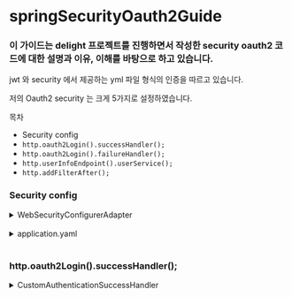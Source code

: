 # springSecurityOauth2Guide

### 이 가이드는 delight 프로젝트를 진행하면서 작성한 security oauth2 코드에 대한 설명과 이유, 이해를 바탕으로 하고 있습니다.

jwt 와 security 에서 제공하는 yml 파일 형식의 인증을 따르고 있습니다.       

저의 Oauth2 security 는 크게 5가지로 설정하였습니다.

목차
* Security config
* `http.oauth2Login().successHandler();`
* `http.oauth2Login().failureHandler();`
* `http.userInfoEndpoint().userService();`
* `http.addFilterAfter();`


### Security config

   <details>
   <summary>
   WebSecurityConfigurerAdapter
   </summary>
   <br>

   ```java
   /**
    * @Created by Doe
    * @Date: 2021/07/29
    */
   
   @RequiredArgsConstructor
   @EnableWebSecurity
   public class SecurityConfig extends WebSecurityConfigurerAdapter {
   
       private final CustomOAuth2UserService customOAuth2UserService;
       private final JWTAuthenticationFilter jwtAuthenticationFilter;
       private final CustomAuthenticationSuccessHandler customAuthenticationSuccessHandler;
       private final CustomAuthenticationFailureHandler customAuthenticationFailureHandler;
   
       @Override
       protected void configure(HttpSecurity http) throws Exception {
           
           http.csrf().disable()
                   .authorizeRequests().antMatchers("/", "/h2-console").permitAll()
                   .antMatchers("/restricted").authenticated();
   
           http.addFilterAfter(jwtAuthenticationFilter, BasicAuthenticationFilter.class);
           
           http.oauth2Login()
                   .successHandler(customAuthenticationSuccessHandler)
                   .failureHandler(customAuthenticationFailureHandler)
                   .userInfoEndpoint().userService(customOAuth2UserService);
       }
   }
   ```
   <br>

   이 구조를 간단하게 설명해드리자면,   
   <br>
   로그인 성공 -> `oauth2Login().successHandler`   
   로그인 실패 -> `oauth2Login().failureHandler`   
   회원정보 들어옴 -> `userInfoEndpoint().userService`      
   요청 들어오면 필터 실행 -> `http.addFilterAfter`   
   와 같이 실행됩니다.   
   <br>
   

   그 인자들로 들어가는   
   ```java
   private final CustomOAuth2UserService customOAuth2UserService;
   private final JWTAuthenticationFilter jwtAuthenticationFilter;
   private final CustomAuthenticationSuccessHandler customAuthenticationSuccessHandler;
   private final CustomAuthenticationFailureHandler customAuthenticationFailureHandler;
   ```
   는 모두 만들어진 class 입니다.      
   <br>

   CustomOAuth2UserService 는    
   ![](img/implements%20OAuth2UserService.PNG)       
   의 구조로 들어가야 하기에   
   ```java
   CustomOAuth2UserService implements OAuth2UserService<OAuth2UserRequest, OAuth2User>
   ```
   다음과 같이 implements 합니다.   

   마찬가지로 모두 security 가 원하는 형식으로 맟춰줍니다.       
   ![](img/implements%20AuthenticationSuccessHandler.PNG)      
   ```java
   CustomAuthenticationSuccessHandler implements AuthenticationSuccessHandler
   ```
   ![](img/implements%20AuthenticationFailureHandler.PNG)   
   ```java
   CustomAuthenticationFailureHandler implements AuthenticationFailureHandler 
   ```
   <br>
   
   여기에서 jwt 필터를 설정하는 경우    
   ![](img/implements%20Filter.PNG)    
   다음과 같이 Filter 의 구조를 요구하는데   
   ```java
   JWTAuthenticationFilter extends OncePerRequestFilter
   ```
   저는 [OncePerRequestFilter](https://stackoverflow.com/questions/13152946/what-is-onceperrequestfilter) 를 사용하였습니다.   
   하나의 request 에 한번만 필터가 수행되게 규정하는 놈입니다.   
   JWT 의 유저가 실제 DB 상의 유저인지 확인하기 위해서는 쿼리가 실행되는데 
   이 쿼리가 최소한으로 실행되는 것이 좋다고 판단하여 채택하였습니다.   
   <br>

   그리고    
   ```java
   http.addFilterAfter(jwtAuthenticationFilter, BasicAuthenticationFilter.class);
   ```
   이 코드에서 addFilterAfter 는 security 에서 돌아가는 filter 사이에 어디에다가 넣을것이냐? 를 묻습니다.   
   그래서 해당 필터는 BasicAuthenticationFilter 이후에 실행됩니다.

   ![](img/securityFilterChain.PNG)   

   실제로 넣는 위치는 RememberMeAuthenticationFilter 이전에만 넣으신다면 어디든 상관 없습니다.   
   <br>

   필터 설명
   * SecurityContextPersistenceFilter - 요청(request)전에, SecurityContextRepository에서 받아온 정보를 SecurityContextHolder에 주입합니다.
   * LogoutFilter - 주체(Principal)의 로그아웃을 진행합니다. 주체는 보통 유저를 말합니다.
   * UsernamePasswordAuthenticationFilter - (로그인) 인증 과정을 진행합니다.
   * DefaultLoginPageGeneratingFilter - 사용자가 별도의 로그인 페이지를 구현하지 않은 경우, 스프링에서 기본적으로 설정한 로그인 페이지를 처리합니다.
   * BasicAuthenticationFilter - HTTP 요청의 (BASIC)인증 헤더를 처리하여 결과를 SecurityContextHolder에 저장합니다.
   * RememberMeAuthenticationFilter - SecurityContext에 인증(Authentication) 객체가 있는지 확인하고RememberMeServices를 구현한 객체의 요청이 있을 경우, Remember-Me(ex 사용자가 바로 로그인을 하기 위해서 저장 한 아이디와 패스워드)를 인증 토큰으로 컨텍스트에 주입합니다.
   * AnonymousAuthenticationFilter - SecurityContextHolder에 인증(Authentication) 객체가 있는지 확인하고, 필요한 경우 Authentication 객체를 주입합니다.
   * SessionManagementFilter - 요청이 시작된 이 후 인증된 사용자 인지 확인하고, 인증된 사용자일 경우SessionAuthenticationStrategy를 호출하여 세션 고정 보호 메커니즘을 활성화하거나 여러 동시 로그인을 확인하는 것과 같은 세션 관련 활동을 수행합니다.
   * ExceptionTranslationFilter - 필터 체인 내에서 발생(Throw)되는 모든 예외(AccessDeniedException, AuthenticationException)를 처리합니다.
   * FilterSecurityInterceptor - HTTP 리소스의 보안 처리를 수행합니다.   
   
   [출처 https://siyoon210.tistory.com/32](https://siyoon210.tistory.com/32)     
   <br>

   글을 유심히 읽어보시면   
   RememberMeAuthenticationFilter 이후부터 SecurityContext 의 Authentication 객체를 사용합니다.    
   그럼으로 Authentication 객체가 제대로 사용되기 위해서 그 이전에 jwt 에서 받아 Authentication 객체를 저장해야 합니다.    
   </details>
   <br>

   <details>
   <summary>
   application.yaml
   </summary>
   <br>

   Spring security 는 yaml 파일을 설정하는 것 만으로도 oauth2 에 연결 할 수 있습니다.   
   직접 oauth2 를 연결하신다면   

   ![](img/kakao%20auth%20map.PNG)    

   Rest api 를 통하여 직접 코드, 토큰, 사용자 정보까지 주고 받아야 합니다.   
   Spring security 는 다음 과정들을 간편하게 yml 파일 설정으로 해결해줍니다.   

   우선 yml 파일을 설정하기 전에 정리를 위해 oauth yml 파일을 분리합니다.   

   application.yml

   ```yaml
   spring:
    profiles:
      include:
         - oauth
   ```
   
   application.yml 에 다음과 같이 설정하면 application-oauth.yml 파일을 인식하게 됩니다.   
   <br>
   
   application-oauth.yml   

   ```yaml
   spring:
    security:
      oauth2:
         client:
            registration:
               google:
                  client-id: 
                  client-secret: 
                  scope:
                     - profile
                     - email
               facebook:
                  client-id:
                  client-secret:
                  scope:
                     - email
                     - public_profile
               github:
                  clientId: 
                  clientSecret: 
                  redirectUriTemplate: "{baseUrl}/login/oauth2/code/{registrationId}"
                  scope:
                     - user:email
                     - read:user
               naver:
                  client-id: 
                  client-secret: 
                  redirect-uri: "{baseUrl}/login/oauth2/code/{registrationId}"
                  authorization-grant-type: authorization_code
                  scope:
                     - name
                     - email
                     - profile_image
                  client-name: Naver
               kakao:
                  client-id: 
                  client-secret: 
                  redirect-uri: "{baseUrl}/login/oauth2/code/{registrationId}"
                  authorization-grant-type: authorization_code
                  scope:
                     - profile_nickname
                     - profile_image
                  client-name: Kakao
                  client-authentication-method: POST

            provider:
               naver:
                  authorization-uri: https://nid.naver.com/oauth2.0/authorize
                  token-uri: https://nid.naver.com/oauth2.0/token
                  user-info-uri: https://openapi.naver.com/v1/nid/me
                  user-name-attribute: response
               kakao:
                  authorization-uri: https://kauth.kakao.com/oauth/authorize
                  token-uri: https://kauth.kakao.com/oauth/token
                  user-info-uri: https://kapi.kakao.com/v2/user/me
                  user-name-attribute: id
   ```
   <br>

   client-id : 클라이언트 아이디    
   client-secret : 클라이언트 보안번호   
   provider : 정식 security Oauth2 에 등록되어 있지 않는 네이버와 카카오는 endpoint 들을 지정해야 합니다.   
   scope : Oauth2 provider 마다 사용자 정보를 제공하는 key 값들이 다른데 여기에서 받을 key 값들을 의미한다.   
   정식 Oauth2 provider 들은 다음과 같이 Scope 를 생략할 수도 있다.   

   ```yaml
   spring:
      security:
         oauth2:
            client:
               registration:
                  google:
                     client-id:
                     client-secret:
                  facebook:
                     client-id:
                     client-secret:
                  github:
                     clientId:
                     clientSecret:
   ```
   </details>
   <br>

### http.oauth2Login().successHandler();

   <details>
   <summary>
   CustomAuthenticationSuccessHandler
   </summary>
   <br>
   
   이 클래스는 Oauth2 의 로그인이 성공하면 실행되는 코드를 오버라이딩합니다.   
   반드시 security config 에서 `http.oauth2Login().successHandler(customAuthenticationSuccessHandler)` 를 해주세요.   
   ```java
   /**
    * @Created by Doe
    * @Date: 2021/07/30
    * @ModifiedDate: 2021/08/19
    */
   
   @RequiredArgsConstructor
   @Component
   public class CustomAuthenticationSuccessHandler implements AuthenticationSuccessHandler {
   
      private static final String JWT_SUBJECT = "user";
      private static final int JWT_DUE_DAY = 5;
      private static final String COOKIE_SUBJECT = "jwt";
      private static final int COOKIE_DUE_DAY = 5;
   
      @Value("${spring.frontend.url}")
      private String FRONTEND_URL;
      @Value("${spring.frontend.domain}")
      private String COOKIE_DOMAIN;
   
      @Override
      public void onAuthenticationSuccess(HttpServletRequest request, HttpServletResponse response, FilterChain chain, Authentication authentication) throws IOException, ServletException {
         onAuthenticationSuccess(request, response, authentication);
         chain.doFilter(request, response);
      }
   
      @Override
      public void onAuthenticationSuccess(HttpServletRequest request, HttpServletResponse response, Authentication authentication) throws IOException {
         OAuth2UserProvider OAuth2UserProvider = (OAuth2UserProvider) authentication.getPrincipal();
         String jwt = JwtTokenProvider
                 .generateToken(OAuth2UserProvider.createJWTPayload(), JWT_SUBJECT, TimeUnit.DAYS.toMillis(JWT_DUE_DAY));
   
         Cookie cookie = new Cookie(COOKIE_SUBJECT, jwt);
         cookie.setSecure(true);
         cookie.setMaxAge((int) TimeUnit.DAYS.toSeconds(COOKIE_DUE_DAY));
         cookie.setPath("/");
         cookie.setDomain(COOKIE_DOMAIN);
         response.addCookie(cookie);
      }
   }
   ```

   `implements AuthenticationSuccessHandler` 된 클래스는 2개의 onAuthenticationSuccess function 을 override 해야 합니다.   
   이 두개의 function 의 차이는 FilterChain chain 를 인자로 갖고 있는지인데, FilterChain 은 필터들 사이로 request 와 response 를 이동시키는 역활을 합니다.   
   
   즉 위의 코드로 response 에 쿠키를 추가하여 다음 필터로 `chain.doFilter(request, response);` 를 통해 보내면, response 의 쿠키에 jwt 가 포함되어 나오게 됩니다.   

   물론 `response.sendRedirect(FRONTEND_URL);` 를 하여 쿠키가 포함된 상태로 프런트로 보낼 수 있지만, 모든 security 의 필터를 거쳐서 
   security config 의 설정인 `http.oauth2Login().defaultSuccessUrl(FRONTEND_URL);` 로 보내는 것이 프레임워크를 더 잘 활용한 방법이라고 생각합니다.   
   </details>
   <br>
